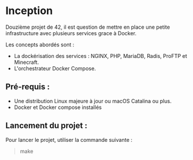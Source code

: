 # Inception

Douzième projet de 42, il est question de mettre en place une petite infrastructure avec plusieurs services grace à Docker.

Les concepts abordés sont :

   * La dockérisation des services : NGINX, PHP, MariaDB, Radis, ProFTP et Minecraft.
   * L'orchestrateur Docker Compose.

## Pré-requis :

   * Une distribution Linux majeure à jour ou macOS Catalina ou plus.
   * Docker et Docker compose installés

## Lancement du projet :

Pour lancer le projet, utiliser la commande suivante :

> make
